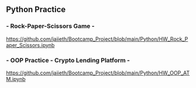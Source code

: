 ## Python Practice ##
### - Rock-Paper-Scissors Game - ###
https://github.com/jaiieth/Bootcamp_Project/blob/main/Python/HW_Rock_Paper_Scissors.ipynb
### - OOP Practice - Crypto Lending Platform - ###
https://github.com/jaiieth/Bootcamp_Project/blob/main/Python/HW_OOP_ATM.ipynb
